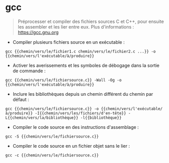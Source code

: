 # gcc

> Préprocesser et compiler des fichiers sources C et C++, pour ensuite les assembler et les lier entre eux.
> Plus d'informations : <https://gcc.gnu.org>

- Compiler plusieurs fichiers source en un exécutable :

`gcc {{chemin/vers/le/fichier1.c chemin/vers/le/fichier2.c ...}} -o {{chemin/vers/l'exécutable/à/produire}}`

- Activer les averissements et les symboles de débogage dans la sortie de commande :

`gcc {{chemin/vers/le/fichiersource.c}} -Wall -Og -o {{chemin/vers/l'exécutable/à/produire}}`

- Inclure les bibliothèques depuis un chemin différent du chemin par défaut :

`gcc {{chemin/vers/le/fichiersource.c}} -o {{chemin/vers/l'exécutable/à/produire}} -I{{chemin/vers/les/fichiers/d'en-tête}} -L{{chemin/vers/la/bibliothèque}} -l{{bibliothèque}}`

- Compiler le code source en des instructions d'assemblage :

`gcc -S {{chemin/vers/le/fichiersource.c}}`

- Compiler le code source en un fichier objet sans le lier :

`gcc -c {{chemin/vers/le/fichiersource.c}}`

